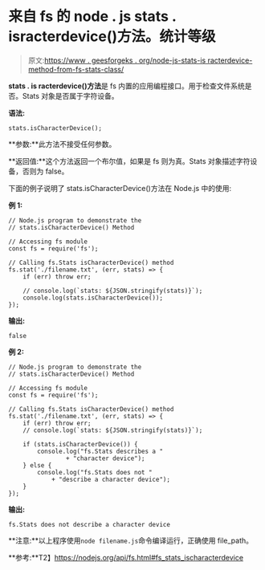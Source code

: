 # 来自 fs 的 node . js stats . isracterdevice()方法。统计等级

> 原文:[https://www . geesforgeks . org/node-js-stats-is racterdevice-method-from-fs-stats-class/](https://www.geeksforgeeks.org/node-js-stats-ischaracterdevice-method-from-fs-stats-class/)

**stats . is racterdevice()方法**是 fs 内置的应用编程接口。用于检查文件系统是否。Stats 对象是否属于字符设备。

**语法:**

```
stats.isCharacterDevice();
```

**参数:**此方法不接受任何参数。

**返回值:**这个方法返回一个布尔值，如果是 fs 则为真。Stats 对象描述字符设备，否则为 false。

下面的例子说明了 stats.isCharacterDevice()方法在 Node.js 中的使用:

**例 1:**

```
// Node.js program to demonstrate the   
// stats.isCharacterDevice() Method

// Accessing fs module
const fs = require('fs');

// Calling fs.Stats isCharacterDevice() method
fs.stat('./filename.txt', (err, stats) => {
    if (err) throw err;

    // console.log(`stats: ${JSON.stringify(stats)}`);
    console.log(stats.isCharacterDevice());
});
```

**输出:**

```
false

```

**例 2:**

```
// Node.js program to demonstrate the   
// stats.isCharacterDevice() Method

// Accessing fs module
const fs = require('fs');

// Calling fs.Stats isCharacterDevice() method
fs.stat('./filename.txt', (err, stats) => {
    if (err) throw err;
    // console.log(`stats: ${JSON.stringify(stats)}`);

    if (stats.isCharacterDevice()) {
        console.log("fs.Stats describes a "
                + "character device");
    } else {
        console.log("fs.Stats does not "
            + "describe a character device");
    }
});
```

**输出:**

```
fs.Stats does not describe a character device

```

**注意:**以上程序使用`node filename.js`命令编译运行，正确使用 file_path。

**参考:**T2】https://nodejs.org/api/fs.html#fs_stats_ischaracterdevice